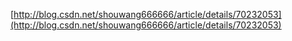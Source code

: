 [http://blog.csdn.net/shouwang666666/article/details/70232053](http://blog.csdn.net/shouwang666666/article/details/70232053)

